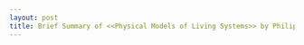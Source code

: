 ```yaml
---
layout: post
title: Brief Summary of <<Physical Models of Living Systems>> by Philip Nelson
---
```


